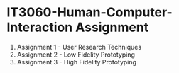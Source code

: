 # IT3060-Human-Computer-Interaction Assignment 

1. Assignment 1 - User Research Techniques
2. Assignment 2 - Low Fidelity Prototyping
3. Assignment 3 - High Fidelity Prototyping
